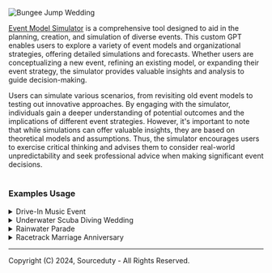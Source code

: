 ![Bungee Jump Wedding](https://github.com/sourceduty/Event_Model_Simulator/assets/123030236/7e09eb09-a959-4910-a553-8eec6d362d63)

[Event Model Simulator](https://chat.openai.com/g/g-Zr15o3jSa-event-model-simulator) is a comprehensive tool designed to aid in the planning, creation, and simulation of diverse events. This custom GPT enables users to explore a variety of event models and organizational strategies, offering detailed simulations and forecasts. Whether users are conceptualizing a new event, refining an existing model, or expanding their event strategy, the simulator provides valuable insights and analysis to guide decision-making.

Users can simulate various scenarios, from revisiting old event models to testing out innovative approaches. By engaging with the simulator, individuals gain a deeper understanding of potential outcomes and the implications of different event strategies. However, it's important to note that while simulations can offer valuable insights, they are based on theoretical models and assumptions. Thus, the simulator encourages users to exercise critical thinking and advises them to consider real-world unpredictability and seek professional advice when making significant event decisions.

#
### Examples Usage

<details><summary>Drive-In Music Event</summary>
<br>

![Drive-In](https://github.com/sourceduty/Event_Model_Simulator/assets/123030236/4b8d0a5e-fb2b-4356-aef9-ef1ec3f615c5)

### Drive-In Music Event Plan

1. Venue Selection:
   - Choose a spacious outdoor location with a large, flat area for the main stage and ample parking space for vehicles.
   - Ensure the venue has good acoustics and minimal noise pollution from surrounding areas.

2. Stage Setup:
   - Set up a sturdy main stage at the front of the venue, facing the parking area.
   - Install professional sound and lighting equipment to ensure high-quality audio and visuals.
   - Designate a backstage area for performers and crew.

3. Parking and Camping Zones:
   - Divide the parking area into rows, leaving sufficient space between each row for vehicles to park comfortably.
   - Allocate an area next to each vehicle for camping tents or seating arrangements.
   - Clearly mark designated zones to prevent overcrowding and ensure safety.

4. Ticketing and Entry:
   - Implement online ticketing to minimize physical contact and streamline entry.
   - Assign each vehicle a specific parking spot and camping area based on ticket type.
   - Provide clear instructions for attendees regarding entry procedures and event guidelines.

5. Amenities and Facilities:
   - Set up portable toilets and handwashing stations throughout the venue for convenience.
   - Arrange for food and beverage vendors to offer a variety of options for attendees.
   - Ensure adequate security personnel to maintain order and address any issues promptly.

6. Entertainment and Activities:
   - Curate a diverse lineup of musical acts to appeal to a wide range of tastes.
   - Incorporate interactive elements such as LED screens, visual projections, and immersive experiences.
   - Offer additional activities such as workshops, art installations, and recreational areas.

7. Safety Measures:
   - Implement COVID-19 safety protocols in accordance with local guidelines, including social distancing and sanitation measures.
   - Provide first aid stations and medical personnel on-site for emergencies.
   - Communicate emergency procedures to attendees and staff members.

8. Environmental Considerations:
   - Encourage eco-friendly practices such as waste reduction, recycling, and sustainable transportation options.
   - Minimize light pollution to preserve the natural environment and enhance the viewing experience.

9. Promotion and Marketing:
   - Utilize social media, email newsletters, and local advertising to promote the event and generate excitement.
   - Collaborate with influencers, artists, and community partners to reach a broader audience.
   - Offer early bird discounts and promotional deals to incentivize ticket sales.

10. Post-Event Evaluation:
    - Gather feedback from attendees, performers, and staff to assess the event's success and identify areas for improvement.
    - Analyze ticket sales, revenue, and expenses to evaluate the event's financial viability.
    - Use insights gained to plan future drive-in music events and enhance the overall experience.

<br>
</details>

<details><summary>Underwater Scuba Diving Wedding</summary>
<br>

![Scuba Diving Wedding](https://github.com/sourceduty/Event_Model_Simulator/assets/123030236/52108180-3027-4e4d-8d75-a874f220c85b)

Organizing an underwater wedding is a unique and exciting idea that requires detailed planning and consideration of several factors to ensure a successful event. Let's simulate and analyze the potential outcomes and implications of such an event.

### Key Considerations

1. **Venue and Accessibility**
   
   - **Location**: Popular underwater wedding locations include natural bodies of water like oceans by coral reefs or large aquariums.
   - **Accessibility**: Consider the ease of access for guests, especially those who are not proficient swimmers or divers.

3. **Safety and Training**
   
   - **Diving Certifications**: All participants must be certified divers unless the event takes place in a controlled environment with professional support.
   - **Safety Briefings and Emergency Plans**: Detailed safety protocols and immediate access to medical assistance are crucial.

4. **Equipment and Attire**
   
   - **Diving Gear**: Customized diving suits or traditional wedding attire modified for underwater conditions might be needed.
   - **Communication Tools**: Underwater communication devices are necessary for conducting the ceremony.

5. **Environmental Impact**
   
   - **Ecosystem Protection**: Ensure that the wedding activities do not harm the aquatic environment.
   - **Permissions and Regulations**: Secure all necessary permits from local environmental and maritime authorities.

7. **Guest Experience**
   
   - **Visibility and Comfort**: The clarity of the water and temperature can significantly affect the guest experience.
   - **Duration**: The duration of the ceremony should be short to prevent discomfort.

9. **Technological and Logistical Support**
    
   - **Photography/Videography**: Specialized underwater cameras and operators are essential.
   - **Post-Ceremony Events**: Plan for events on land or on a boat as part of the wedding celebration.

### Potential Outcomes

1. **Best Case Scenario**
   - The wedding proceeds smoothly with all safety measures effectively in place. The unique experience enhances the enjoyment and leaves lasting memories for guests and the couple. The environmental impact is minimal due to careful planning.

2. **Moderate Challenges**
   - Minor issues such as slight discomfort among guests not used to underwater conditions, or technical difficulties with underwater audio equipment. These issues could be mitigated by thorough preparation and backup plans.

3. **Worst Case Scenario**
   - Significant challenges like adverse weather conditions leading to poor visibility or rough waters, which could endanger guests and disrupt the ceremony. Emergency plans must be robust to handle such scenarios.

### Recommendations

- **Advance Planning**: Start planning at least a year in advance to address all logistical, legal, and environmental concerns.
- **Professional Help**: Hire experts in underwater events to manage the planning and execution.
- **Rehearsals**: Conduct at least one rehearsal underwater to ensure everyone understands their role and feels comfortable with the arrangements.
- **Insurance**: Secure comprehensive insurance to cover all aspects of the event, from guest safety to potential environmental damage.

### Conclusion

While an underwater wedding can be a spectacular and memorable event, it requires extensive planning and professional oversight to address the unique challenges it presents. Always keep in mind that while simulations can provide a framework, real-world unpredictability necessitates flexibility and comprehensive preparation. For significant decisions like this, consulting with experienced professionals in event management, particularly specialized underwater events, is strongly recommended.

<br>
</details>

<details><summary>Rainwater Parade</summary>
<br>

![Rainwater Parade](https://github.com/sourceduty/Event_Model_Simulator/assets/123030236/e3146427-f3a0-474b-8524-846e5df67c76)

Rainwater Parade Simulation and Analysis

1. Scenario Overview:
   
   - Event: A parade scheduled during a season with frequent rainfall.
   - Location: An urban setting with streets that can manage moderate rainfall drainage.
   - Duration: Approximately 2-3 hours during the day.
   - Expected Attendance: 5,000 participants and spectators.

3. Weather Conditions:
   
   - Forecast: Consistent light to moderate rain.
   - Temperature: Mild, around 15°C (59°F).

4. Key Considerations:
   
   - Safety: Increased risk of slipping and visibility issues. Non-slip surfaces, clear signage, and marshals needed.
   - Participant Comfort: Provision of waterproof gear, availability of warm beverages, and heated rest areas.
   - Spectator Experience: Covered viewing areas, umbrellas permitted or provided, waterproof seating.
   - Logistics: Impact of rain on sound equipment and floats. Waterproofing electrical systems and securing decorations against wet conditions.
   - Traffic Management: Possible slower traffic flow and additional road closures. Enhanced communication about traffic disruptions.

5. Potential Outcomes:
   
   - Positive Impact: Unique theme could attract media attention and create a memorable experience, fostering community resilience.
   - Negative Impact: Lower turnout due to weather, possible delays or disruptions, increased costs for weatherproofing and emergency preparations.

6. Strategic Recommendations:
   
   - Marketing: Promote as a rain-themed event, emphasizing preparedness and unique attractions that leverage the rainy setting.
   - Collaboration: Work with local meteorological services for real-time weather updates and advice.
   - Innovation: Introduce innovative elements like eco-friendly water harvesting or artistic performances that use rain as a component.

Critical Analysis:
This simulation relies on assumptions about weather tolerance and participant willingness to engage in an outdoor event under less-than-ideal conditions. Continuous evaluation of weather and crowd dynamics is essential up to and during the event. Preparation for various contingencies and open communication with all stakeholders about potential changes or cancellations due to safety concerns is crucial. Consulting with event planning professionals and local authorities is recommended to ensure feasibility and safety.


<br>
</details>

<details><summary>Racetrack Marriage Anniversary</summary>
<br>

![Anniversary](https://github.com/sourceduty/Event_Model_Simulator/assets/123030236/7c887e0c-afa9-4fd5-b71f-a7a72d56a733)

Organizing a racetrack driving event for an anniversary can be an exhilarating and memorable experience. Let's simulate how such an event might unfold based on various factors and strategies.

### Event Basics
- **Objective**: Celebrate an anniversary, likely appealing to motorsport enthusiasts or offering a unique experience for attendees.
- **Target Audience**: Couples, motorsport enthusiasts, adrenaline seekers.
- **Location**: A local or renowned racetrack that can facilitate driving experiences.

### Event Model Simulation

#### 1. **Event Setup**

   - **Date and Timing**: Choosing a weekend could maximize attendance. Consider weather patterns typical for the time of year.
   - **Vehicles**: High-performance cars (e.g., sports cars or race cars) rented from a reputable provider.
   - **Safety**: Professional instructors, full safety briefings, and appropriate driving gear (helmets, suits).

#### 2. **Experience Structure**

   - **Driving Sessions**: Timed sessions on the track, possibly with professional instruction.
   - **Competitive Element**: Timed laps, with a small award ceremony for the best times to add excitement.
   - **Additional Activities**: Pit tours, photo sessions with the cars, and possibly a meet-and-greet with professional drivers.

#### 3. **Guest Services**

   - **Catering**: High-quality food and beverages, with options for dining overlooking the track.
   - **Accommodations**: Recommendations or partnerships with local hotels for out-of-town guests.
   - **Transport**: Shuttle services to and from the track if needed.

#### 4. **Marketing and Sales**

   - **Invitations**: Personalized invitations to make guests feel special; possibly themed to motorsports.
   - **Pricing Strategy**: Premium pricing, reflective of the unique experience and costs involved.
   - **Promotions**: Early bird specials or discounts for couples.

#### 5. **Risk Management**

   - **Insurance**: Comprehensive insurance covering all participants and expensive vehicles.
   - **Emergency Services**: On-site medical personnel and safety marshals.
   - **Weather Contingency**: Plans for inclement weather, including possible rescheduling.

### Potential Outcomes

- **High Engagement**: Given the unique nature of the event, expect high initial interest, especially among niche groups.
- **Budget Considerations**: High costs due to venue rental, professional services, and high-end vehicles.
- **Customer Satisfaction**: Likely very high among attendees, given the thrill and exclusivity of the experience.
- **Repeat Interest**: Potential for creating an annual event if successful, establishing a tradition.

### Caution and Recommendations

While this simulation provides a structured forecast of the event, actual outcomes can vary based on external factors such as weather, participant behavior, and logistical challenges. It's critical to conduct thorough planning, engage with experienced vendors, and continuously monitor all aspects of the event setup. Professional consultation in areas like legal, insurance, and event management is highly recommended to mitigate risks and ensure compliance with all relevant regulations.

By keeping these elements in mind, your racetrack driving anniversary event can offer an unforgettable experience while maintaining safety and professionalism at its core.

<br>
</details>

***
Copyright (C) 2024, Sourceduty - All Rights Reserved.
